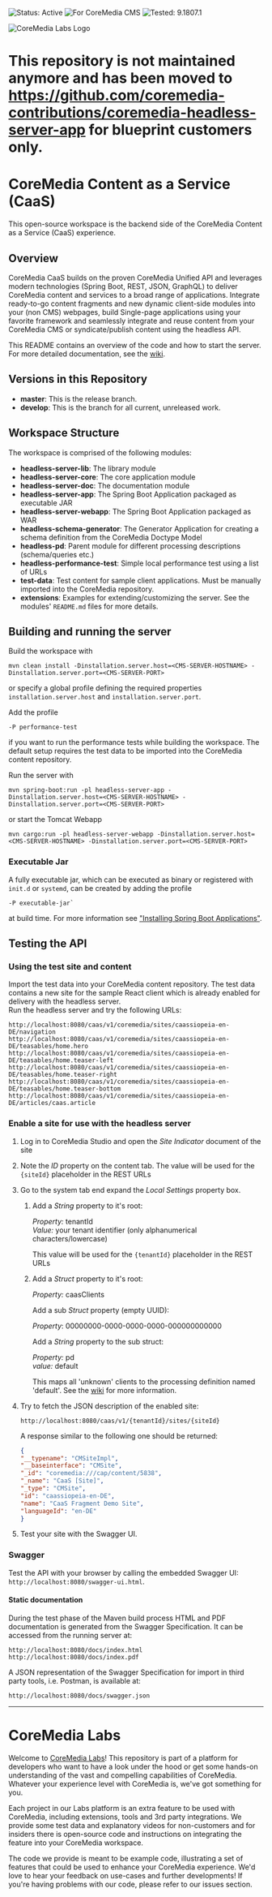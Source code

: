 ![Status: Active](https://documentation.coremedia.com/badges/badge_status_active.png "Status: Active")
![For CoreMedia CMS](https://documentation.coremedia.com/badges/badge_coremedia_cms.png "For CoreMedia CMS")
![Tested: 9.1807.1](https://documentation.coremedia.com/badges/badge_tested_coremedia_9-1807-1.png "Tested: 9.1807.1")

![CoreMedia Labs Logo](https://documentation.coremedia.com/badges/banner_coremedia_labs_wide.png "CoreMedia Labs Logo Title Text")

# This repository is not maintained anymore and has been moved to https://github.com/coremedia-contributions/coremedia-headless-server-app for blueprint customers only.


# CoreMedia Content as a Service (CaaS)

This open-source workspace is the backend side of the CoreMedia Content as a Service (CaaS) experience.

## Overview

CoreMedia CaaS builds on the proven CoreMedia Unified API and leverages modern technologies (Spring Boot, REST, JSON, GraphQL) to deliver CoreMedia content and services to a broad range of applications.
Integrate ready-to-go content fragments and new dynamic client-side modules into your (non CMS) webpages, build Single-page applications using your favorite framework and seamlessly integrate and reuse content from your CoreMedia CMS or syndicate/publish content using the headless API.

This README contains an overview of the code and how to start the server. For more detailed documentation, see the [wiki](https://github.com/CoreMedia/coremedia-headless-server/wiki). 


## Versions in this Repository

* **master**: This is the release branch.
* **develop**: This is the branch for all current, unreleased work.


## Workspace Structure

The workspace is comprised of the following modules:
* **headless-server-lib**: The library module
* **headless-server-core**: The core application module
* **headless-server-doc**: The documentation module
* **headless-server-app**: The Spring Boot Application packaged as executable JAR
* **headless-server-webapp**: The Spring Boot Application packaged as WAR
* **headless-schema-generator**: The Generator Application for creating a schema definition from the CoreMedia Doctype Model
* **headless-pd**: Parent module for different processing descriptions (schema/queries etc.)
* **headless-performance-test**: Simple local performance test using a list of URLs
* **test-data**: Test content for sample client applications. Must be manually imported into the CoreMedia repository.
* **extensions**: Examples for extending/customizing the server. See the modules' `README.md` files for more details.


## Building and running the server

Build the workspace with
    
    mvn clean install -Dinstallation.server.host=<CMS-SERVER-HOSTNAME> -Dinstallation.server.port=<CMS-SERVER-PORT>
    
or specify a global profile defining the required properties `installation.server.host` and `installation.server.port`.

Add the profile 

    -P performance-test
    
if you want to run the performance tests while building the workspace. The default setup requires the test data to be imported into the
CoreMedia content repository.

Run the server with

    mvn spring-boot:run -pl headless-server-app -Dinstallation.server.host=<CMS-SERVER-HOSTNAME> -Dinstallation.server.port=<CMS-SERVER-PORT>

or start the Tomcat Webapp

    mvn cargo:run -pl headless-server-webapp -Dinstallation.server.host=<CMS-SERVER-HOSTNAME> -Dinstallation.server.port=<CMS-SERVER-PORT>

### Executable Jar

A fully executable jar, which can be executed as binary or registered with `init.d` or `systemd`, can be created by adding the profile

    -P executable-jar`
    
at build time. For more information see ["Installing Spring Boot Applications"](https://docs.spring.io/spring-boot/docs/current/reference/html/deployment-install.html).


## Testing the API

### Using the test site and content

Import the test data into your CoreMedia content repository. The test data contains a new site for the sample React client which is already enabled for delivery
with the headless server.   
Run the headless server and try the following URLs:

    http://localhost:8080/caas/v1/coremedia/sites/caassiopeia-en-DE/navigation
    http://localhost:8080/caas/v1/coremedia/sites/caassiopeia-en-DE/teasables/home.hero
    http://localhost:8080/caas/v1/coremedia/sites/caassiopeia-en-DE/teasables/home.teaser-left
    http://localhost:8080/caas/v1/coremedia/sites/caassiopeia-en-DE/teasables/home.teaser-right
    http://localhost:8080/caas/v1/coremedia/sites/caassiopeia-en-DE/teasables/home.teaser-bottom
    http://localhost:8080/caas/v1/coremedia/sites/caassiopeia-en-DE/articles/caas.article

### Enable a site for use with the headless server

1. Log in to CoreMedia Studio and open the *Site Indicator* document of the site

2. Note the *ID* property on the content tab.
   The value will be used for the `{siteId}` placeholder in the REST URLs

3. Go to the system tab end expand the *Local Settings* property box.
   1. Add a *String* property to it's root: 

      *Property:* tenantId   
      *Value:* your tenant identifier (only alphanumerical characters/lowercase)   

      This value will be used for the `{tenantId}` placeholder in the REST URLs

   2. Add a *Struct* property to it's root:
   
      *Property:* caasClients
      
      Add a sub *Struct* property (empty UUID):
      
      *Property*: 00000000-0000-0000-0000-000000000000
      
      Add a *String* property to the sub struct:
      
      *Property:* pd   
      *value:* default
      
      This maps all 'unknown' clients to the processing definition named 'default'. See the [wiki](https://github.com/CoreMedia/coremedia-headless-server/wiki/Processing-Definitions) for more information.
      
4. Try to fetch the JSON description of the enabled site:
    
    `http://localhost:8080/caas/v1/{tenantId}/sites/{siteId}`
    
    A response similar to the following one should be returned:
    ```json
    {
    "__typename": "CMSiteImpl",
    "__baseinterface": "CMSite",
    "_id": "coremedia:///cap/content/5838",
    "_name": "CaaS [Site]",
    "_type": "CMSite",
    "id": "caassiopeia-en-DE",
    "name": "CaaS Fragment Demo Site",
    "languageId": "en-DE"
    }
    ```
    
5. Test your site with the Swagger UI.

### Swagger

Test the API with your browser by calling the embedded Swagger UI: `http://localhost:8080/swagger-ui.html`.

#### Static documentation

During the test phase of the Maven build process HTML and PDF documentation is generated from the Swagger Specification. It can be accessed
from the running server at:

    http://localhost:8080/docs/index.html
    http://localhost:8080/docs/index.pdf
    
A JSON representation of the Swagger Specification for import in third party tools, i.e. Postman, is available at:

    http://localhost:8080/docs/swagger.json


*******


# CoreMedia Labs

Welcome to [CoreMedia Labs](https://blog.coremedia.com/labs/)! This repository is part of a platform for developers who want to have a look under the hood or get some hands-on understanding of the vast and compelling capabilities of CoreMedia. Whatever your experience level with CoreMedia is, we've got something for you.

Each project in our Labs platform is an extra feature to be used with CoreMedia, including extensions, tools and 3rd party integrations. We provide some test data and explanatory videos for non-customers and for insiders there is open-source code and instructions on integrating the feature into your CoreMedia workspace. 

The code we provide is meant to be example code, illustrating a set of features that could be used to enhance your CoreMedia experience. We'd love to hear your feedback on use-cases and further developments! If you're having problems with our code, please refer to our issues section. 

